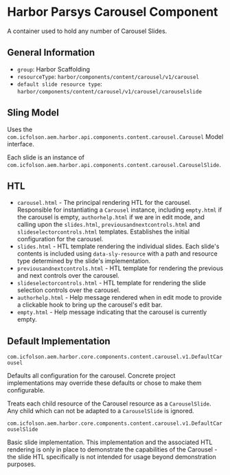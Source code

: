 # Harbor Parsys Carousel Component

A container used to hold any number of Carousel Slides.

## General Information

* `group`: Harbor Scaffolding
* `resourceType`: `harbor/components/content/carousel/v1/carousel`
* `default slide resource type`: `harbor/components/content/carousel/v1/carousel/carouselslide`

## Sling Model

Uses the `com.icfolson.aem.harbor.api.components.content.carousel.Carousel` Model interface.

Each slide is an instance of `com.icfolson.aem.harbor.api.components.content.carousel.CarouselSlide`.

## HTL

* `carousel.html` - The principal rendering HTL for the carousel.  Responsible for instantiating 
  a `Carousel` instance, including `empty.html` if the carousel is empty, `authorhelp.html` 
  if we are in edit mode, and calling upon the `slides.html`, `previousandnextcontrols.html` 
  and `slideselectorcontrols.html` templates.  Establishes the initial configuration for the 
  carousel.
* `slides.html` - HTL template rendering the individual slides.  Each slide's contents is 
  included using `data-sly-resource` with a path and resource type determined by the 
  slide's implementation.
* `previousandnextcontrols.html` - HTL template for rendering the previous and next controls 
  over the carousel. 
* `slideselectorcontrols.html` - HTL template for rendering the slide selection controls over 
  the carousel.
* `authorhelp.html` - Help message rendered when in edit mode to provide a clickable hook 
  to bring up the carousel's edit bar.
* `empty.html` - Help message indicating that the carousel is currently empty.

## Default Implementation

`com.icfolson.aem.harbor.core.components.content.carousel.v1.DefaultCarousel`

Defaults all configuration for the carousel.  Concrete project implementations may 
override these defaults or chose to make them configurable.

Treats each child resource of the Carousel resource as a `CarouselSlide`.  Any child 
which can not be adapted to a `CarouselSlide` is ignored.

`com.icfolson.aem.harbor.core.components.content.carousel.v1.DefaultCarouselSlide`

Basic slide implementation.  This implementation and the associated HTL rendering is only 
in place to demonstrate the capabilities of the Carousel - the slide HTL specifically is not 
intended for usage beyond demonstration purposes.  

